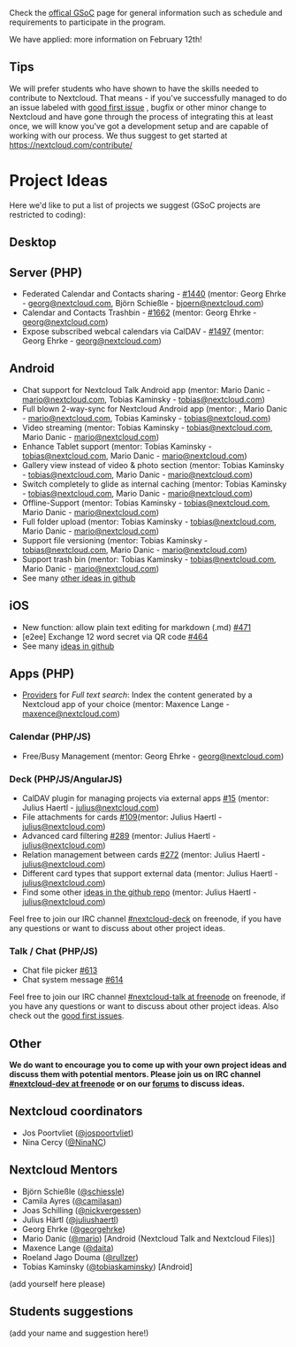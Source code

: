 Check the [offical GSoC](https://summerofcode.withgoogle.com/) page for general information such as schedule and requirements to participate in the program.

We have applied: more information on February 12th!

## Tips
We will prefer students who have shown to have the skills needed to contribute to Nextcloud. That means - if you've successfully managed to do an issue labeled with [good first issue](https://github.com/nextcloud/server/issues?q=is%3Aopen+is%3Aissue+label%3A%22good+first+issue%22) , bugfix or other minor change to Nextcloud and have gone through the process of integrating this at least once, we will know you've got a development setup and are capable of working with our process. We thus suggest to get started at https://nextcloud.com/contribute/

# Project Ideas
Here we'd like to put a list of projects we suggest (GSoC projects are restricted to coding): 

## Desktop


## Server (PHP)
* Federated Calendar and Contacts sharing - [#1440](https://github.com/nextcloud/server/issues/1440) (mentor: Georg Ehrke - georg@nextcloud.com, Björn Schießle - bjoern@nextcloud.com)
* Calendar and Contacts Trashbin - [#1662](https://github.com/nextcloud/server/issues/1662) (mentor: Georg Ehrke - georg@nextcloud.com)
* Expose subscribed webcal calendars via CalDAV - [#1497](https://github.com/nextcloud/server/issues/1497) (mentor: Georg Ehrke - georg@nextcloud.com)

## Android
* Chat support for Nextcloud Talk Android app (mentor: Mario Danic - mario@nextcloud.com, Tobias Kaminsky - tobias@nextcloud.com)
* Full blown 2-way-sync for Nextcloud Android app (mentor: , Mario Danic - mario@nextcloud.com, Tobias Kaminsky - tobias@nextcloud.com)
* Video streaming (mentor: Tobias Kaminsky - tobias@nextcloud.com, Mario Danic - mario@nextcloud.com)
* Enhance Tablet support (mentor: Tobias Kaminsky - tobias@nextcloud.com, Mario Danic - mario@nextcloud.com)
* Gallery view instead of video & photo section (mentor: Tobias Kaminsky - tobias@nextcloud.com, Mario Danic - mario@nextcloud.com)
* Switch completely to glide as internal caching (mentor: Tobias Kaminsky - tobias@nextcloud.com, Mario Danic - mario@nextcloud.com)
* Offline-Support (mentor: Tobias Kaminsky - tobias@nextcloud.com, Mario Danic - mario@nextcloud.com)
* Full folder upload (mentor: Tobias Kaminsky - tobias@nextcloud.com, Mario Danic - mario@nextcloud.com)
* Support file versioning (mentor: Tobias Kaminsky - tobias@nextcloud.com, Mario Danic - mario@nextcloud.com)
* Support trash bin (mentor: Tobias Kaminsky - tobias@nextcloud.com, Mario Danic - mario@nextcloud.com)
* See many [other ideas in github](https://github.com/nextcloud/android/issues?q=is%3Aopen+is%3Aissue+label%3Aenhancement)

## iOS
* New function: allow plain text editing for markdown (.md) [#471](https://github.com/nextcloud/ios/issues/471)
* [e2ee] Exchange 12 word secret via QR code [#464](https://github.com/nextcloud/ios/issues/464)
* See many [ideas in github](https://github.com/nextcloud/ios/issues?q=is%3Aopen+is%3Aissue+label%3Aenhancement)

## Apps (PHP)

* [Providers](https://github.com/nextcloud/fulltextsearch/wiki/Create-a-content-provider) for _Full text search_: Index the content generated by a Nextcloud app of your choice (mentor: Maxence Lange - maxence@nextcloud.com)

### Calendar (PHP/JS)
* Free/Busy Management (mentor: Georg Ehrke - georg@nextcloud.com)

### Deck (PHP/JS/AngularJS)
* CalDAV plugin for managing projects via external apps [#15](https://github.com/nextcloud/deck/issues/15) (mentor: Julius Haertl - julius@nextcloud.com)
* File attachments for cards [#109](https://github.com/nextcloud/deck/issues/109)(mentor: Julius Haertl - julius@nextcloud.com)
* Advanced card filtering [#289](https://github.com/nextcloud/deck/issues/289) (mentor: Julius Haertl - julius@nextcloud.com)
* Relation management between cards [#272](https://github.com/nextcloud/deck/issues/272) (mentor: Julius Haertl - julius@nextcloud.com)
* Different card types that support external data (mentor: Julius Haertl - julius@nextcloud.com)
* Find some other [ideas in the github repo](https://github.com/nextcloud/deck/issues?q=is%3Aopen+is%3Aissue+label%3Aenhancement) (mentor: Julius Haertl - julius@nextcloud.com)

Feel free to join our IRC channel [#nextcloud-deck](https://riot.im/app/#/room/#freenode_#nextcloud-deck:matrix.org) on freenode, if you have any questions or want to discuss about other project ideas.

### Talk / Chat (PHP/JS)
* Chat file picker [#613](https://github.com/nextcloud/spreed/issues/613)
* Chat system message [#614](https://github.com/nextcloud/spreed/issues/614)

Feel free to join our IRC channel [#nextcloud-talk at freenode](https://riot.im/app/#/room/#freenode_#nextcloud-talk:matrix.org) on freenode, if you have any questions or want to discuss about other project ideas. Also check out the [good first issues](https://github.com/nextcloud/spreed/issues?q=is%3Aissue+is%3Aopen+label%3A%22good+first+issue%22).

## Other


**__We do want to encourage you to come up with your own project ideas and discuss them with potential mentors. Please join us on IRC channel [#nextcloud-dev at freenode](https://riot.im/app/#/room/#freenode_#nextcloud-dev:matrix.org) or on our [forums](https://help.nextcloud.com/c/dev/gsoc) to discuss ideas.__**

## Nextcloud coordinators

* Jos Poortvliet ([@jospoortvliet](https://github.com/jospoortvliet))
* Nina Cercy ([@NinaNC](https://github.com/ninanc))

## Nextcloud Mentors
* Björn Schießle ([@schiessle](https://github.com/schiessle))
* Camila Ayres ([@camilasan](https://github.com/camilasan))
* Joas Schilling ([@nickvergessen](https://github.com/nickvergessen))
* Julius Härtl ([@juliushaertl](https://github.com/juliushaertl))
* Georg Ehrke ([@georgehrke](https://github.com/georgehrke))
* Mario Danic ([@mario](https://github.com/mario)) [Android (Nextcloud Talk and Nextcloud Files)]
* Maxence Lange ([@daita](https://github.com/daita))
* Roeland Jago Douma ([@rullzer](https://github.com/rullzer))
* Tobias Kaminsky ([@tobiaskaminsky](https://github.com/tobiaskaminsky)) [Android]

(add yourself here please)

## Students suggestions

(add your name and suggestion here!)